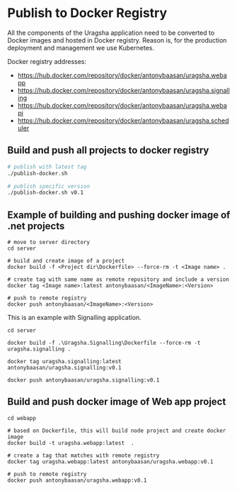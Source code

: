 # Publish to Docker Registry

All the components of the Uragsha application need to be converted to Docker images and hosted in Docker registry. Reason is, for the production deployment and management we use Kubernetes.

Docker registry addresses:
- https://hub.docker.com/repository/docker/antonybaasan/uragsha.webapp
- https://hub.docker.com/repository/docker/antonybaasan/uragsha.signalling
- https://hub.docker.com/repository/docker/antonybaasan/uragsha.webapi
- https://hub.docker.com/repository/docker/antonybaasan/uragsha.scheduler


## Build and push all projects to docker registry

```Bash
# publish with latest tag
./publish-docker.sh

# publish specific version
./publish-docker.sh v0.1
```

## Example of building and pushing docker image of .net projects

```PS
# move to server directory
cd server

# build and create image of a project
docker build -f <Project dir\Dockerfile> --force-rm -t <Image name> .

# create tag with same name as remote repository and include a version
docker tag <Image name>:latest antonybaasan/<ImageName>:<Version>

# push to remote registry
docker push antonybaasan/<ImageName>:<Version>
```

This is an example with Signalling application.
```PS
cd server

docker build -f .\Uragsha.Signalling\Dockerfile --force-rm -t uragsha.signalling .

docker tag uragsha.signalling:latest antonybaasan/uragsha.signalling:v0.1

docker push antonybaasan/uragsha.signalling:v0.1
```

## Build and push docker image of Web app project

```PS
cd webapp

# based on Dockerfile, this will build node project and create docker image
docker build -t uragsha.webapp:latest  .

# create a tag that matches with remote registry
docker tag uragsha.webapp:latest antonybaasan/uragsha.webapp:v0.1

# push to remote registry
docker push antonybaasan/uragsha.webapp:v0.1
```
